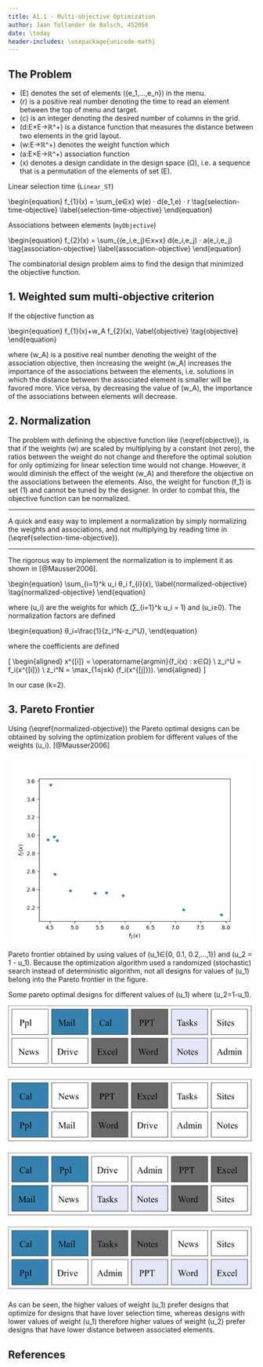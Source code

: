 ```yaml
---
title: A1.1 - Multi-objective Optimization
author: Jaan Tollander de Balsch, 452056
date: \today
header-includes: \usepackage{unicode-math}
---
```

## The Problem
* \(E\) denotes the set of elements \(\{e_1,…,e_n\}\) in the menu.
* \(r\) is a positive real number denoting the time to read an element between the top of menu and target.
* \(c\) is an integer denoting the desired number of columns in the grid.
* \(d:E×E→ℝ^+\) is a distance function that measures the distance between two elements in the grid layout.
* \(w:E→ℝ^+\) denotes the weight function which
* \(a:E×E→ℝ^+\) association function
* \(x\) denotes a design candidate in the design space \(Ω\), i.e. a sequence that is a permutation of the elements of set \(E\).

Linear selection time (`Linear_ST`)

\begin{equation}
f_{1}(x) = \sum_{e∈x}  w(e) ⋅ d(e_1,e) ⋅ r
\tag{selection-time-objective}
\label{selection-time-objective}
\end{equation}

Associations between elements (`myObjective`)

\begin{equation}
f_{2}(x) = \sum_{(e_i,e_j)∈x×x} d(e_i,e_j) ⋅ a(e_i,e_j)
\tag{association-objective}
\label{association-objective}
\end{equation}

The combinatorial design problem aims to find the design that minimized the objective function.


## 1. Weighted sum multi-objective criterion
If the objective function as

\begin{equation}
f_{1}(x)+w_A f_{2}(x),
\label{objective}
\tag{objective}
\end{equation}

where \(w_A\) is a positive real number denoting the weight of the association objective, then increasing the weight \(w_A\) increases the importance of the associations between the elements, i.e. solutions in which the distance between the associated element is smaller will be favored more. Vice versa, by decreasing the value of \(w_A\), the importance of the associations between elements will decrease.

## 2. Normalization
The problem with defining the objective function like \(\eqref{objective}\), is that if the weights \(w\) are scaled by multiplying by a constant (not zero), the ratios between the weight do not change and therefore the optimal solution for only optimizing for linear selection time would not change. However, it would diminish the effect of the weight \(w_A\) and therefore the objective on the associations between the elements. Also, the weight for function \(f_1\) is set \(1\) and cannot be tuned by the designer. In order to combat this, the objective function can be normalized.

---

A quick and easy way to implement a normalization by simply normalizing the weights and associations, and not multiplying by reading time in \(\eqref{selection-time-objective}\).

---

The rigorous way to implement the normalization is to implement it as shown in [@Mausser2006].

\begin{equation}
\sum_{i=1}^k u_i θ_i f_{i}(x),
\label{normalized-objective}
\tag{normalized-objective}
\end{equation}

where \(u_i\) are the weights for which \(∑_{i=1}^k u_i = 1\) and \(u_i≥0\). The normalization factors are defined

\begin{equation}
θ_i=\frac{1}{z_i^N-z_i^U},
\end{equation}

where the coefficients are defined

\[
\begin{aligned}
x^{[i]} = \operatorname{argmin}\{f_i(x) : x∈Ω\} \\
z_i^U = f_i(x^{[i]}) \\
z_i^N = \max_{1≤j≤k} (f_i(x^{[j]})).
\end{aligned}
\]

In our case \(k=2\).


## 3. Pareto Frontier
Using \(\eqref{normalized-objective}\) the Pareto optimal designs can be obtained by solving the optimization problem for different values of the weights \(u_i\). [@Mausser2006]

![*Pareto frontier obtained by normalizing weights.*](figures/pareto_frontier_normalized_weights.png)

Pareto frontier obtained by using values of \(u_1∈\{0, 0.1, 0.2,…,1\}\) and \(u_2 = 1 - u_1\). Because the optimization algorithm used a randomized (stochastic) search instead of deterministic algorithm, not all designs for values of \(u_1\) belong into the Pareto frontier in the figure.

Some pareto optimal designs for different values of \(u_1\) where \(u_2=1-u_1\).

![\(u_1=0.8\)](figures/pareto_08.png)

![\(u_1=0.6\)](figures/pareto_06.png)

![\(u_1=0.4\)](figures/pareto_04.png)

![\(u_1=0.2\)](figures/pareto_02.png)

As can be seen, the higher values of weight \(u_1\) prefer designs that optimize for designs that have lover selection time, whereas designs with lower values of weight \(u_1\) therefore higher values of weight \(u_2\) prefer designs that have lower distance between associated elements.


## References
